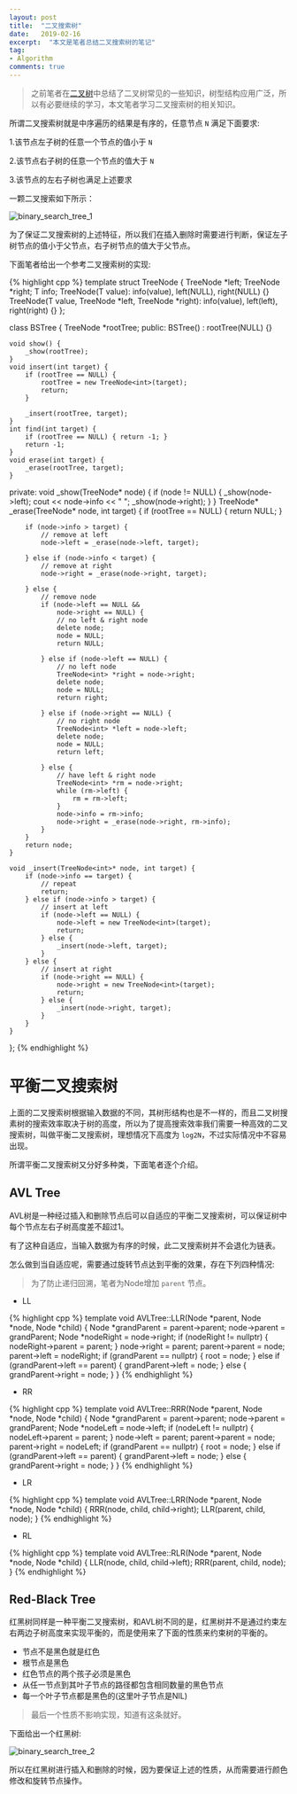 ```yaml
---
layout: post
title:  "二叉搜索树"
date:   2019-02-16
excerpt:  "本文是笔者总结二叉搜索树的笔记"
tag:
- Algorithm
comments: true
---
```


> 之前笔者在[二叉树](http://www.longjianjiang.com/binary-tree/)中总结了二叉树常见的一些知识，树型结构应用广泛，所以有必要继续的学习，本文笔者学习二叉搜索树的相关知识。

所谓二叉搜索树就是中序遍历的结果是有序的，任意节点 `N` 满足下面要求:

1.该节点左子树的任意一个节点的值小于 `N`

2.该节点右子树的任意一个节点的值大于 `N`

3.该节点的左右子树也满足上述要求

一颗二叉搜索如下所示：

![binary_search_tree_1]({{site.url}}/assets/images/blog/binary_search_tree_1.png)

为了保证二叉搜索树的上述特征，所以我们在插入删除时需要进行判断，保证左子树节点的值小于父节点，右子树节点的值大于父节点。

下面笔者给出一个参考二叉搜索树的实现:

{% highlight cpp %}
template<typename T>
struct TreeNode {
    TreeNode<T> *left;
    TreeNode<T> *right;
    T info;
    TreeNode(T value): info(value), left(NULL), right(NULL) {}
    TreeNode(T value, TreeNode<T> *left, TreeNode<T> *right): info(value), left(left), right(right) {}
};

class BSTree {
    TreeNode<int> *rootTree;
public:
    BSTree() : rootTree(NULL) {}

    void show() {
        _show(rootTree);
    }
    void insert(int target) {
        if (rootTree == NULL) {
            rootTree = new TreeNode<int>(target);
            return;
        }

        _insert(rootTree, target);
    }
    int find(int target) {
        if (rootTree == NULL) { return -1; }
        return -1;
    }
    void erase(int target) {
        _erase(rootTree, target);
    }

private:
    void _show(TreeNode<int>* node) {
        if (node != NULL) {
            _show(node->left);
            cout << node->info << " ";
            _show(node->right);
        }
    }
    TreeNode<int>* _erase(TreeNode<int>* node, int target) {
        if (rootTree == NULL) { return NULL; }

        if (node->info > target) {
            // remove at left
            node->left = _erase(node->left, target);

        } else if (node->info < target) {
            // remove at right
            node->right = _erase(node->right, target);

        } else {
            // remove node
            if (node->left == NULL &&
                node->right == NULL) {
                // no left & right node
                delete node;
                node = NULL;
                return NULL;

            } else if (node->left == NULL) {
                // no left node
                TreeNode<int> *right = node->right;
                delete node;
                node = NULL;
                return right;

            } else if (node->right == NULL) {
                // no right node
                TreeNode<int> *left = node->left;
                delete node;
                node = NULL;
                return left;

            } else {
                // have left & right node
                TreeNode<int> *rm = node->right;
                while (rm->left) {
                    rm = rm->left;
                }
                node->info = rm->info;
                node->right = _erase(node->right, rm->info);
            }
        }
        return node;
    }

    void _insert(TreeNode<int>* node, int target) {
        if (node->info == target) {
            // repeat
            return;
        } else if (node->info > target) {
            // insert at left
            if (node->left == NULL) {
                node->left = new TreeNode<int>(target);
                return;
            } else {
                _insert(node->left, target);
            }
        } else {
            // insert at right
            if (node->right == NULL) {
                node->right = new TreeNode<int>(target);
                return;
            } else {
                _insert(node->right, target);
            }
        }
    }
};
{% endhighlight %}

# 平衡二叉搜索树

上面的二叉搜索树根据输入数据的不同，其树形结构也是不一样的，而且二叉树搜素树的搜索效率取决于树的高度，所以为了提高搜索效率我们需要一种高效的二叉搜索树，叫做平衡二叉搜索树，理想情况下高度为 `log2N`，不过实际情况中不容易出现。

所谓平衡二叉搜索树又分好多种类，下面笔者逐个介绍。

## AVL Tree

AVL树是一种经过插入和删除节点后可以自适应的平衡二叉搜索树，可以保证树中每个节点左右子树高度差不超过1。

有了这种自适应，当输入数据为有序的时候，此二叉搜索树并不会退化为链表。

怎么做到当自适应呢，需要通过旋转节点达到平衡的效果，存在下列四种情况:

> 为了防止递归回溯，笔者为Node增加 `parent` 节点。

- LL

{% highlight cpp %}
template <class T>
void AVLTree<T>::LLR(Node<T> *parent, Node<T> *node, Node<T> *child) {
    Node<T> *grandParent = parent->parent;
    node->parent = grandParent;
    Node<T> *nodeRight = node->right;
    if (nodeRight != nullptr) { nodeRight->parent = parent; }
    node->right = parent;
    parent->parent = node;
    parent->left = nodeRight;
    if (grandParent == nullptr) {
        root = node;
    } else if (grandParent->left == parent) {
        grandParent->left = node;
    } else {
        grandParent->right = node;
    }
}
{% endhighlight %}

- RR

{% highlight cpp %}
template <class T>
void AVLTree<T>::RRR(Node<T> *parent, Node<T> *node, Node<T> *child) {
    Node<T> *grandParent = parent->parent;
    node->parent = grandParent;
    Node<T> *nodeLeft = node->left;
    if (nodeLeft != nullptr) { nodeLeft->parent = parent; }
    node->left = parent;
    parent->parent = node;
    parent->right = nodeLeft;
    if (grandParent == nullptr) {
        root = node;
    } else if (grandParent->left == parent) {
        grandParent->left = node;
    } else {
        grandParent->right = node;
    }
}
{% endhighlight %}

- LR

{% highlight cpp %}
template <class T>
void AVLTree<T>::LRR(Node<T> *parent, Node<T> *node, Node<T> *child) {
    RRR(node, child, child->right);
    LLR(parent, child, node);
}
{% endhighlight %}

- RL

{% highlight cpp %}
template <class T>
void AVLTree<T>::RLR(Node<T> *parent, Node<T> *node, Node<T> *child) {
    LLR(node, child, child->left);
    RRR(parent, child, node);
}
{% endhighlight %}


## Red-Black Tree

红黑树同样是一种平衡二叉搜索树，和AVL树不同的是，红黑树并不是通过约束左右两边子树高度来实现平衡的，而是使用来了下面的性质来约束树的平衡的。

- 节点不是黑色就是红色
- 根节点是黑色
- 红色节点的两个孩子必须是黑色
- 从任一节点到其叶子节点的路径都包含相同数量的黑色节点
- 每一个叶子节点都是黑色的(这里叶子节点是NIL)

> 最后一个性质不影响实现，知道有这条就好。

下面给出一个红黑树:

![binary_search_tree_2]({{site.url}}/assets/images/blog/binary_search_tree_2.png)

所以在红黑树进行插入和删除的时候，因为要保证上述的性质，从而需要进行颜色修改和旋转节点操作。